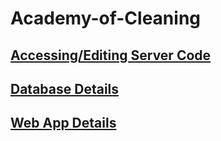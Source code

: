 # Academy-of-Cleaning

## [Accessing/Editing Server Code](/server/README.md)
## [Database Details](/db/README.md)
## [Web App Details](/ui/README.md)
